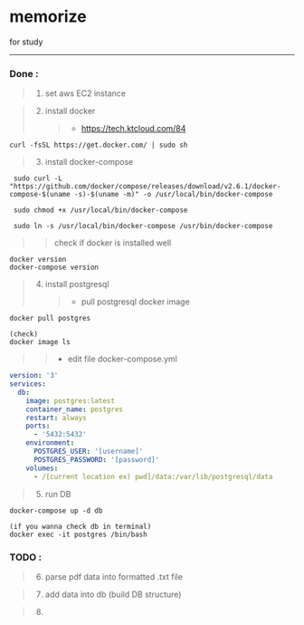 # memorize

for study

---

### Done :

> 1. set aws EC2 instance

> 2. install docker
>    > - https://tech.ktcloud.com/84

```
curl -fsSL https://get.docker.com/ | sudo sh
```

> 3. install docker-compose
>    >

```linux
 sudo curl -L "https://github.com/docker/compose/releases/download/v2.6.1/docker-compose-$(uname -s)-$(uname -m)" -o /usr/local/bin/docker-compose

 sudo chmod +x /usr/local/bin/docker-compose

 sudo ln -s /usr/local/bin/docker-compose /usr/bin/docker-compose
```

> > check if docker is installed well

```
docker version
docker-compose version
```

> 4. install postgresql
>    > - pull postgresql docker image

```
docker pull postgres

(check)
docker image ls
```

> > - edit file docker-compose.yml

```yaml
version: '3'
services:
  db:
    image: postgres:latest
    container_name: postgres
    restart: always
    ports:
      - '5432:5432'
    environment:
      POSTGRES_USER: '[username]'
      POSTGRES_PASSWORD: '[password]'
    volumes:
      - /[current location ex) pwd]/data:/var/lib/postgresql/data
```

> 5.  run DB
>     >

```
docker-compose up -d db

(if you wanna check db in terminal)
docker exec -it postgres /bin/bash
```

### TODO :

> 6. parse pdf data into formatted .txt file

> 7. add data into db (build DB structure)

> 8.
